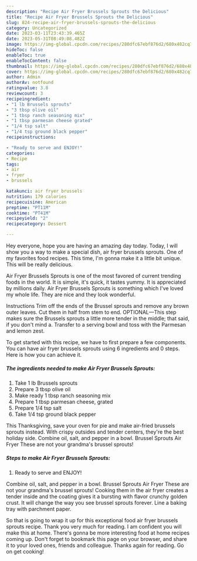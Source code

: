 ```yaml
---
description: "Recipe Air Fryer Brussels Sprouts the Delicious"
title: "Recipe Air Fryer Brussels Sprouts the Delicious"
slug: 824-recipe-air-fryer-brussels-sprouts-the-delicious
category: Uncategorized
date: 2023-03-11T23:43:39.465Z
date: 2023-05-31T08:49:08.482Z
image: https://img-global.cpcdn.com/recipes/280dfc67ebf876d2/680x482cq70/air-fryer-brussels-sprouts-recipe-main-photo.jpg
hideToc: false
enableToc: true
enableTocContent: false
thumbnail: https://img-global.cpcdn.com/recipes/280dfc67ebf876d2/680x482cq70/air-fryer-brussels-sprouts-recipe-main-photo.jpg
cover: https://img-global.cpcdn.com/recipes/280dfc67ebf876d2/680x482cq70/air-fryer-brussels-sprouts-recipe-main-photo.jpg
author: Admin
authorAv: notfound
ratingvalue: 3.8
reviewcount: 3
recipeingredient:
- "1 lb Brussels sprouts"
- "3 tbsp olive oil"
- "1 tbsp ranch seasoning mix"
- "1 tbsp parmesan cheese grated"
- "1/4 tsp salt"
- "1/4 tsp ground black pepper"
recipeinstructions:

- "Ready to serve and ENJOY!"
categories:
- Recipe
tags:
- air
- fryer
- brussels

katakunci: air fryer brussels 
nutrition: 179 calories
recipecuisine: American
preptime: "PT11M"
cooktime: "PT41M"
recipeyield: "2"
recipecategory: Dessert

---
```



Hey everyone, hope you are having an amazing day today. Today, I will show you a way to make a special dish, air fryer brussels sprouts. One of my favorites food recipes. This time, I'm gonna make it a little bit unique. This will be really delicious.

Air Fryer Brussels Sprouts is one of the most favored of current trending foods in the world. It is simple, it's quick, it tastes yummy. It is appreciated by millions daily. Air Fryer Brussels Sprouts is something which I've loved my whole life. They are nice and they look wonderful.

Instructions Trim off the ends of the Brussel sprouts and remove any brown outer leaves. Cut them in half from stem to end. OPTIONAL—This step makes sure the Brussels sprouts a little more tender in the middle; that said, if you don&#39;t mind a. Transfer to a serving bowl and toss with the Parmesan and lemon zest.


To get started with this recipe, we have to first prepare a few components. You can have air fryer brussels sprouts using 6 ingredients and 0 steps. Here is how you can achieve it.

<!--inarticleads1-->

##### The ingredients needed to make Air Fryer Brussels Sprouts:

1. Take 1 lb Brussels sprouts
1. Prepare 3 tbsp olive oil
1. Make ready 1 tbsp ranch seasoning mix
1. Prepare 1 tbsp parmesan cheese, grated
1. Prepare 1/4 tsp salt
1. Take 1/4 tsp ground black pepper


This Thanksgiving, save your oven for pie and make air-fried brussels sprouts instead. With crispy outsides and tender centers, they&#39;re the best holiday side. Combine oil, salt, and pepper in a bowl. Brussel Sprouts Air Fryer These are not your grandma&#39;s brussel sprouts! 

<!--inarticleads2-->

##### Steps to make Air Fryer Brussels Sprouts:


1. Ready to serve and ENJOY!

Combine oil, salt, and pepper in a bowl. Brussel Sprouts Air Fryer These are not your grandma&#39;s brussel sprouts! Cooking them in the air fryer creates a tender inside and the coating gives it a bursting with flavor crunchy golden crust. It will change the way you see brussel sprouts forever. Line a baking tray with parchment paper. 

So that is going to wrap it up for this exceptional food air fryer brussels sprouts recipe. Thank you very much for reading. I am confident you will make this at home. There's gonna be more interesting food at home recipes coming up. Don't forget to bookmark this page on your browser, and share it to your loved ones, friends and colleague. Thanks again for reading. Go on get cooking!
